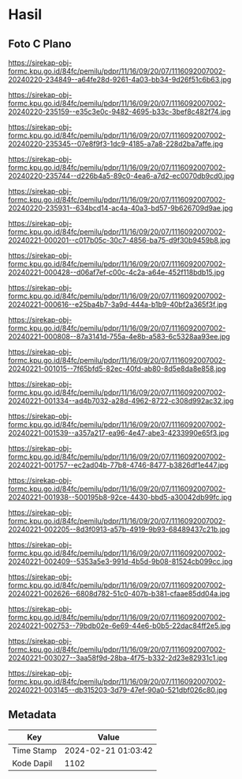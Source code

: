 # Hasil

## Foto C Plano

https://sirekap-obj-formc.kpu.go.id/84fc/pemilu/pdpr/11/16/09/20/07/1116092007002-20240220-234849--a64fe28d-9261-4a03-bb34-9d26f51c6b63.jpg

https://sirekap-obj-formc.kpu.go.id/84fc/pemilu/pdpr/11/16/09/20/07/1116092007002-20240220-235159--e35c3e0c-9482-4695-b33c-3bef8c482f74.jpg

https://sirekap-obj-formc.kpu.go.id/84fc/pemilu/pdpr/11/16/09/20/07/1116092007002-20240220-235345--07e8f9f3-1dc9-4185-a7a8-228d2ba7affe.jpg

https://sirekap-obj-formc.kpu.go.id/84fc/pemilu/pdpr/11/16/09/20/07/1116092007002-20240220-235744--d226b4a5-89c0-4ea6-a7d2-ec0070db9cd0.jpg

https://sirekap-obj-formc.kpu.go.id/84fc/pemilu/pdpr/11/16/09/20/07/1116092007002-20240220-235931--634bcd14-ac4a-40a3-bd57-9b626709d9ae.jpg

https://sirekap-obj-formc.kpu.go.id/84fc/pemilu/pdpr/11/16/09/20/07/1116092007002-20240221-000201--c017b05c-30c7-4856-ba75-d9f30b9459b8.jpg

https://sirekap-obj-formc.kpu.go.id/84fc/pemilu/pdpr/11/16/09/20/07/1116092007002-20240221-000428--d06af7ef-c00c-4c2a-a64e-452f118bdb15.jpg

https://sirekap-obj-formc.kpu.go.id/84fc/pemilu/pdpr/11/16/09/20/07/1116092007002-20240221-000616--e25ba4b7-3a9d-444a-b1b9-40bf2a365f3f.jpg

https://sirekap-obj-formc.kpu.go.id/84fc/pemilu/pdpr/11/16/09/20/07/1116092007002-20240221-000808--87a3141d-755a-4e8b-a583-6c5328aa93ee.jpg

https://sirekap-obj-formc.kpu.go.id/84fc/pemilu/pdpr/11/16/09/20/07/1116092007002-20240221-001015--7f65bfd5-82ec-40fd-ab80-8d5e8da8e858.jpg

https://sirekap-obj-formc.kpu.go.id/84fc/pemilu/pdpr/11/16/09/20/07/1116092007002-20240221-001334--ad4b7032-a28d-4962-8722-c308d992ac32.jpg

https://sirekap-obj-formc.kpu.go.id/84fc/pemilu/pdpr/11/16/09/20/07/1116092007002-20240221-001539--a357a217-ea96-4e47-abe3-4233990e65f3.jpg

https://sirekap-obj-formc.kpu.go.id/84fc/pemilu/pdpr/11/16/09/20/07/1116092007002-20240221-001757--ec2ad04b-77b8-4746-8477-b3826df1e447.jpg

https://sirekap-obj-formc.kpu.go.id/84fc/pemilu/pdpr/11/16/09/20/07/1116092007002-20240221-001938--500195b8-92ce-4430-bbd5-a30042db99fc.jpg

https://sirekap-obj-formc.kpu.go.id/84fc/pemilu/pdpr/11/16/09/20/07/1116092007002-20240221-002205--8d3f0913-a57b-4919-9b93-68489437c21b.jpg

https://sirekap-obj-formc.kpu.go.id/84fc/pemilu/pdpr/11/16/09/20/07/1116092007002-20240221-002409--5353a5e3-991d-4b5d-9b08-81524cb099cc.jpg

https://sirekap-obj-formc.kpu.go.id/84fc/pemilu/pdpr/11/16/09/20/07/1116092007002-20240221-002626--6808d782-51c0-407b-b381-cfaae85dd04a.jpg

https://sirekap-obj-formc.kpu.go.id/84fc/pemilu/pdpr/11/16/09/20/07/1116092007002-20240221-002753--79bdb02e-6e69-44e6-b0b5-22dac84ff2e5.jpg

https://sirekap-obj-formc.kpu.go.id/84fc/pemilu/pdpr/11/16/09/20/07/1116092007002-20240221-003027--3aa58f9d-28ba-4f75-b332-2d23e82931c1.jpg

https://sirekap-obj-formc.kpu.go.id/84fc/pemilu/pdpr/11/16/09/20/07/1116092007002-20240221-003145--db315203-3d79-47ef-90a0-521dbf026c80.jpg


## Metadata

| Key        | Value               |
| ---------- | ------------------- |
| Time Stamp | 2024-02-21 01:03:42 |
| Kode Dapil | 1102                |



